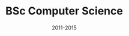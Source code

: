 ---
title: BSc Computer Science
location: Queen Mary, University of London
url: https://www.qmul.ac.uk/
institute: Queen Mary, University of London
date: 2011-2015
tags: ["Programming", "Web Design", "Data Science"]
---